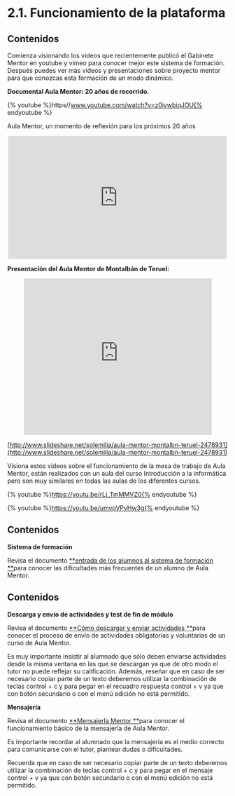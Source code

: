 
# 2.1. Funcionamiento de la plataforma

## Contenidos

Comienza visionando los videos que recientemente publicó el Gabinete Mentor en youtube y vimeo para conocer mejor este sistema de formación. Después puedes ver más videos y presentaciones sobre proyecto mentor para que conozcas esta formación de un modo dinámico.

**Documental Aula Mentor: 20 años de recorrido.**

{% youtube %}https//www.youtube.com/watch?v=z0iywbiqJOU{% endyoutube %}

Aula Mentor, un momento de reflexión para los próximos 20 años

<iframe frameborder="0" height="281" src="http://player.vimeo.com/video/52838446" style="display: block; margin-left: auto; margin-right: auto;" width="500"></iframe>

**Presentación del Aula Mentor de Montalbán de Teruel:**

<iframe frameborder="0" height="356" marginheight="0" marginwidth="0" scrolling="no" src="http://www.slideshare.net/slideshow/embed_code/2478931" style="border-style: solid; border-color: #cccccc; -moz-border-top-colors: none; -moz-border-right-colors: none; -moz-border-bottom-colors: none; -moz-border-left-colors: none; border-image: none; border-width: 1px 1px 0px; margin-bottom: 5px; display: block; margin-left: auto; margin-right: auto;" width="427"></iframe>

[http://www.slideshare.net/solemilia/aula-mentor-montalbn-teruel-2478931](http://www.slideshare.net/solemilia/aula-mentor-montalbn-teruel-2478931)

Visiona estos videos sobre el funcionamiento de la mesa de trabajo de Aula Mentor, están realizados con un aula del curso Introducción a la informática pero son muy similares en todas las aulas de los diferentes cursos.

{% youtube %}https://youtu.be/rLj_TmMMVZ0{% endyoutube %}

{% youtube %}https://youtu.be/umvpVPvHw3g{% endyoutube %}


## Contenidos

**Sistema de formación**

Revisa el documento [**entrada de los alumnos al sistema de formación **](http://aularagon.catedu.es/materialesaularagon2013/fepa/zips/Modulo_7/656e74726164615f64655f6c6f735f616c756d6e6f735f616c5f73697374656d615f64655f666f726d616369c3b36e.doc)para conocer las dificultades más frecuentes de un alumno de Aula Mentor.

## Contenidos

**Descarga y envío de actividades y test de fin de módulo**

Revisa el documento [**Cómo descargar y enviar actividades **](http://aularagon.catedu.es/materialesaularagon2013/fepa/zips/Modulo_7/Como_descargar_enviar_actividades.pdf)para conocer el proceso de envío de actividades obligatorias y voluntarias de un curso de Aula Mentor.

Es muy importante insistir al alumnado que sólo deben enviarse actividades desde la misma ventana en las que se descargan ya que de otro modo el tutor no puede reflejar su calificación. Además, reseñar que en caso de ser necesario copiar parte de un texto deberemos utilizar la combinación de teclas control + c y para pegar en el recuadro respuesta control + v ya que con botón secundario o con el menú edición no está permitido.

**Mensajería**

Revisa el documento [**MensajerIa Mentor **](http://aularagon.catedu.es/materialesaularagon2013/fepa/zips/Modulo_7/Mensajeria_Mentor.pdf)para conocer el funcionamiento básico de la mensajería de Aula Mentor.

Es importante recordar al alumnado que la mensajería es el medio correcto para comunicarse con el tutor, plantear dudas o dificultades.

Recuerda que en caso de ser necesario copiar parte de un texto deberemos utilizar la combinación de teclas control + c y para pegar en el mensaje control + v ya que con botón secundario o con el menú edición no está permitido.
